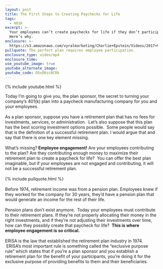 ```yaml
---
layout: post
title: The First Steps to Creating Paychecks for Life
tags:
  - 401K
excerpt: >-
  Your employees can’t create paychecks for life if they don’t participate.
  Here’s why.
enclosure: >-
  https://s3.amazonaws.com/vyralmarketing/Charlie+Epstein/Videos/2017+Videos/Paychecks+For+Life+-+The+401K+Coach.mp4
pullquote: The perfect plan requires employee participation.
enclosure_type: video/mp4
enclosure_time:
use_youtube_image: true
youtube_alternate_image:
youtube_code: O5xD6sc0CRk
---
```



{% include youtube.html %}

Today I’m going to give you, the plan sponsor, the secret to turning your company’s 401(k) plan into a paycheck manufacturing company for you and your employees.&nbsp;<br><br>As a plan sponsor, suppose you have a retirement plan that has no fees for investments, services, or administration. &nbsp;Let’s also suppose that this plan has the best scoring investment options possible. &nbsp;Some people would say that is the definition of a successful retirement plan. I would argue that and say that there is one key element missing.&nbsp;<br><br>What’s missing?**&nbsp;Employee engagement!**&nbsp;Are your employees contributing to the plan? Are they contributing enough money to maximize their retirement plan to create a paycheck for life? &nbsp;You can offer the best plan imaginable, but if your employees are not engaged and contributing, it will not be a successful retirement plan.<br><br>{% include pullquote.html %}<br><br>Before 1974, retirement income was from a pension plan. Employees knew if they worked for the company for 30 years, they’d have a pension plan that would generate an income for the rest of their life. &nbsp;<br><br>Pension plans don’t exist anymore. &nbsp;Today your employees must contribute to their retirement plans. If they’re not properly allocating their money in the right investments, and if they’re not adjusting their investments over time, how can they possibly create that paycheck for life? &nbsp;**This is where employee engagement is so critical.&nbsp;**<br><br>ERISA is the law that established the retirement plan industry in 1974. &nbsp;ERISA’s most important rule is something called the “exclusive purpose rule” which states that if you’re a plan sponsor and you establish a retirement plan for the benefit of your participants, you’re doing it for the exclusive purpose of providing benefits to them and their beneficiaries.&nbsp;